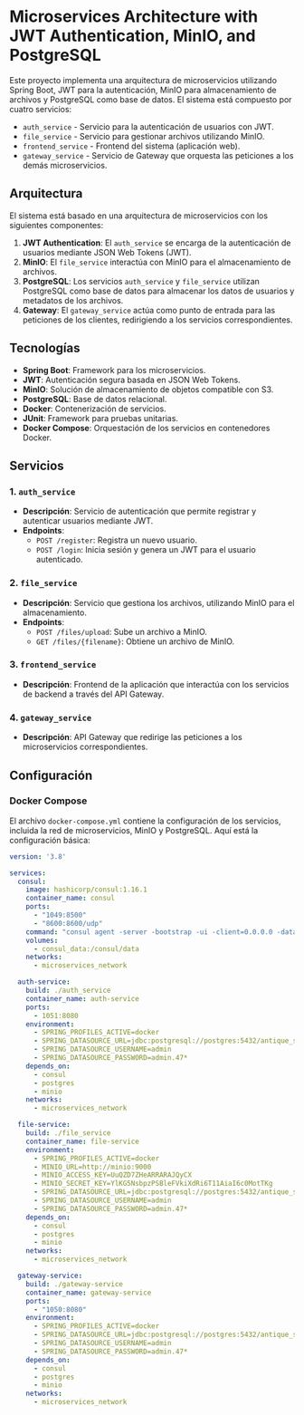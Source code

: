 # Microservices Architecture with JWT Authentication, MinIO, and PostgreSQL

Este proyecto implementa una arquitectura de microservicios utilizando Spring Boot, JWT para la autenticación, MinIO para almacenamiento de archivos y PostgreSQL como base de datos. El sistema está compuesto por cuatro servicios:

- `auth_service` - Servicio para la autenticación de usuarios con JWT.
- `file_service` - Servicio para gestionar archivos utilizando MinIO.
- `frontend_service` - Frontend del sistema (aplicación web).
- `gateway_service` - Servicio de Gateway que orquesta las peticiones a los demás microservicios.

## Arquitectura

El sistema está basado en una arquitectura de microservicios con los siguientes componentes:

1. **JWT Authentication**: El `auth_service` se encarga de la autenticación de usuarios mediante JSON Web Tokens (JWT).
2. **MinIO**: El `file_service` interactúa con MinIO para el almacenamiento de archivos.
3. **PostgreSQL**: Los servicios `auth_service` y `file_service` utilizan PostgreSQL como base de datos para almacenar los datos de usuarios y metadatos de los archivos.
4. **Gateway**: El `gateway_service` actúa como punto de entrada para las peticiones de los clientes, redirigiendo a los servicios correspondientes.

## Tecnologías

- **Spring Boot**: Framework para los microservicios.
- **JWT**: Autenticación segura basada en JSON Web Tokens.
- **MinIO**: Solución de almacenamiento de objetos compatible con S3.
- **PostgreSQL**: Base de datos relacional.
- **Docker**: Contenerización de servicios.
- **JUnit**: Framework para pruebas unitarias.
- **Docker Compose**: Orquestación de los servicios en contenedores Docker.

## Servicios

### 1. `auth_service`

- **Descripción**: Servicio de autenticación que permite registrar y autenticar usuarios mediante JWT.
- **Endpoints**:
  - `POST /register`: Registra un nuevo usuario.
  - `POST /login`: Inicia sesión y genera un JWT para el usuario autenticado.

### 2. `file_service`

- **Descripción**: Servicio que gestiona los archivos, utilizando MinIO para el almacenamiento.
- **Endpoints**:
  - `POST /files/upload`: Sube un archivo a MinIO.
  - `GET /files/{filename}`: Obtiene un archivo de MinIO.
  
### 3. `frontend_service`

- **Descripción**: Frontend de la aplicación que interactúa con los servicios de backend a través del API Gateway.

### 4. `gateway_service`

- **Descripción**: API Gateway que redirige las peticiones a los microservicios correspondientes.
  
## Configuración

### Docker Compose

El archivo `docker-compose.yml` contiene la configuración de los servicios, incluida la red de microservicios, MinIO y PostgreSQL. Aquí está la configuración básica:

```yaml
version: '3.8'

services:
  consul:
    image: hashicorp/consul:1.16.1
    container_name: consul
    ports:
      - "1049:8500"
      - "8600:8600/udp"
    command: "consul agent -server -bootstrap -ui -client=0.0.0.0 -data-dir=/consul/data"
    volumes:
      - consul_data:/consul/data
    networks:
      - microservices_network

  auth-service:
    build: ./auth_service
    container_name: auth-service
    ports:
      - 1051:8080
    environment:
      - SPRING_PROFILES_ACTIVE=docker  
      - SPRING_DATASOURCE_URL=jdbc:postgresql://postgres:5432/antique_store
      - SPRING_DATASOURCE_USERNAME=admin
      - SPRING_DATASOURCE_PASSWORD=admin.47*
    depends_on:
      - consul
      - postgres
      - minio
    networks:
      - microservices_network

  file-service:
    build: ./file_service
    container_name: file-service
    environment:
      - SPRING_PROFILES_ACTIVE=docker
      - MINIO_URL=http://minio:9000
      - MINIO_ACCESS_KEY=UuQZD7ZHeARRARAJQyCX
      - MINIO_SECRET_KEY=YlKG5NsbpzPSBleFVkiXdRi6T11AiaI6c0MotTKg
      - SPRING_DATASOURCE_URL=jdbc:postgresql://postgres:5432/antique_store
      - SPRING_DATASOURCE_USERNAME=admin
      - SPRING_DATASOURCE_PASSWORD=admin.47*
    depends_on:
      - consul
      - postgres
      - minio
    networks:
      - microservices_network

  gateway-service:
    build: ./gateway-service
    container_name: gateway-service
    ports:
      - "1050:8080"
    environment:
      - SPRING_PROFILES_ACTIVE=docker
      - SPRING_DATASOURCE_URL=jdbc:postgresql://postgres:5432/antique_store
      - SPRING_DATASOURCE_USERNAME=admin
      - SPRING_DATASOURCE_PASSWORD=admin.47*
    depends_on:
      - consul
      - postgres
      - minio
    networks:
      - microservices_network
